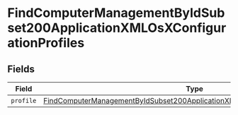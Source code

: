 # FindComputerManagementByIdSubset200ApplicationXMLOsXConfigurationProfiles


## Fields

| Field                                                                                                                                                                                           | Type                                                                                                                                                                                            | Required                                                                                                                                                                                        | Description                                                                                                                                                                                     |
| ----------------------------------------------------------------------------------------------------------------------------------------------------------------------------------------------- | ----------------------------------------------------------------------------------------------------------------------------------------------------------------------------------------------- | ----------------------------------------------------------------------------------------------------------------------------------------------------------------------------------------------- | ----------------------------------------------------------------------------------------------------------------------------------------------------------------------------------------------- |
| `profile`                                                                                                                                                                                       | [FindComputerManagementByIdSubset200ApplicationXMLOsXConfigurationProfilesProfile](../../models/operations/findcomputermanagementbyidsubset200applicationxmlosxconfigurationprofilesprofile.md) | :heavy_minus_sign:                                                                                                                                                                              | N/A                                                                                                                                                                                             |